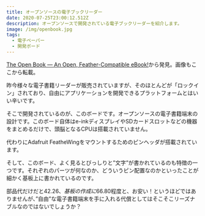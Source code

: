 ```yaml
---
title: オープンソースの電子ブックリーダー
date: 2020-07-25T23:00:12.512Z
description: オープンソースで開発されている電子ブックリーダーを紹介します。
image: /img/openbook.jpg
tags:
  - 電子ペーパー
  - 開発ボード
---
```

[The Open Book — An Open, Feather-Compatible eBook!](https://blog.hackster.io/the-open-book-an-open-feather-compatible-ebook-2011bffe9ddc)から発見。画像もここから転載。

昨今様々な電子書籍リーダーが販売されていますが、そのほとんどが「ロックイン」されており、自由にアプリケーションを開発できるプラットフォームとはいい辛いです。

そこで開発されているのが、このボードです。オープンソースの電子書籍端末の設計です。このボード自体はe-inkディスプレイやSDカードスロットなどの機器をまとめるだけで、頭脳となるCPUは搭載されていません。

代わりにAdafruit FeatheWingをマウントするためのピンヘッダが搭載されています。

そして、このボード、よく見るとびっしりと”文字”が書かれているのも特徴の一つです。それぞれのパーツが何なのか、どういうピン配置なのかといったことが細かく基板上に書かれているのです。

部品代だけだと$42.26、基板の作成に$66.80程度と、お安い！というほどではありませんが、”自由”な電子書籍端末を手に入れる代償としてはそこそこリーズナブルなのではないでしょうか？


